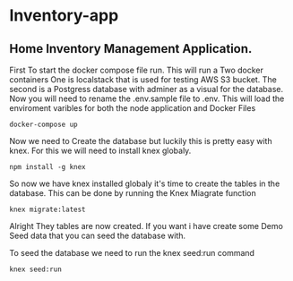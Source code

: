 # Inventory-app

## Home Inventory Management Application.

First To start the docker compose file run. This will run a Two docker containers One is localstack that is used for testing AWS S3 bucket. The second is a Postgress database with adminer as a visual for the database. Now you will need to rename the .env.sample file to .env. This will load the enviroment varibles for both the node application and Docker Files
```
docker-compose up
```

Now we need to Create the database but luckily this is pretty easy with knex. For this we will need to install knex globaly.

```
npm install -g knex
```
So now we have knex installed globaly it's time to create the tables in the database. This can be done by running the Knex Miagrate function
```
knex migrate:latest
```
Alright They tables are now created. If you want i have create some Demo Seed data that you can seed the database with.

To seed the database we need to run the knex seed:run command

```
knex seed:run
```
